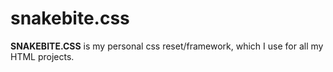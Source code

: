 # snakebite.css
**SNAKEBITE.CSS** is my personal css reset/framework, which I use for all my HTML projects.
